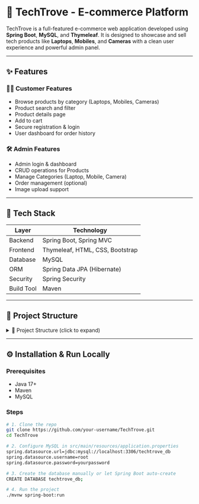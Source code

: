 # 🛒 TechTrove - E-commerce Platform

TechTrove is a full-featured e-commerce web application developed using **Spring Boot**, **MySQL**, and **Thymeleaf**. It is designed to showcase and sell tech products like **Laptops**, **Mobiles**, and **Cameras** with a clean user experience and powerful admin panel.

---

## ✨ Features

### 🧑‍💻 Customer Features
- Browse products by category (Laptops, Mobiles, Cameras)
- Product search and filter
- Product details page
- Add to cart
- Secure registration & login
- User dashboard for order history

### 🛠️ Admin Features
- Admin login & dashboard
- CRUD operations for Products
- Manage Categories (Laptop, Mobile, Camera)
- Order management (optional)
- Image upload support

---

## 🧱 Tech Stack

| Layer       | Technology             |
|------------|------------------------|
| Backend     | Spring Boot, Spring MVC |
| Frontend    | Thymeleaf, HTML, CSS, Bootstrap |
| Database    | MySQL                  |
| ORM         | Spring Data JPA (Hibernate) |
| Security    | Spring Security        |
| Build Tool  | Maven                  |

---

## 📁 Project Structure
<details>
<summary>📁 Project Structure (click to expand)</summary>
TechTrove/
├── src/
│ ├── main/
│ │ ├── java/com/techtrove/
│ │ │ ├── controller/
│ │ │ ├── entity/
│ │ │ ├── repository/
│ │ │ ├── service/
│ │ │ └── TechTroveApplication.java
│ │ └── resources/
│ │ ├── templates/
│ │ ├── static/
│ │ └── application.properties
├── pom.xml
└── README.md
</details>

---

## ⚙️ Installation & Run Locally

### Prerequisites
- Java 17+
- Maven
- MySQL

### Steps

```bash
# 1. Clone the repo
git clone https://github.com/your-username/TechTrove.git
cd TechTrove

# 2. Configure MySQL in src/main/resources/application.properties
spring.datasource.url=jdbc:mysql://localhost:3306/techtrove_db
spring.datasource.username=root
spring.datasource.password=yourpassword

# 3. Create the database manually or let Spring Boot auto-create
CREATE DATABASE techtrove_db;

# 4. Run the project
./mvnw spring-boot:run
